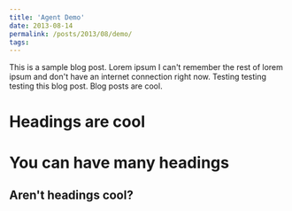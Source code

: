 ```yaml
---
title: 'Agent Demo'
date: 2013-08-14
permalink: /posts/2013/08/demo/
tags:
---
```


This is a sample blog post. Lorem ipsum I can't remember the rest of lorem ipsum and don't have an internet connection right now. Testing testing testing this blog post. Blog posts are cool.

Headings are cool
======

You can have many headings
======

Aren't headings cool?
------
